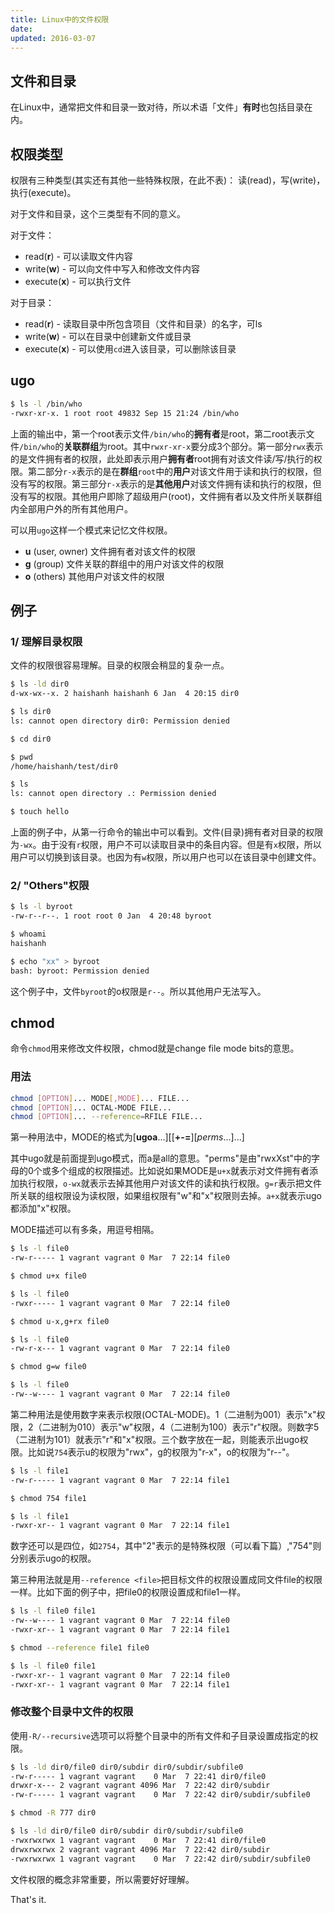 ```yaml
---
title: Linux中的文件权限
date:
updated: 2016-03-07
---
```

## 文件和目录

在Linux中，通常把文件和目录一致对待，所以术语「文件」**有时**也包括目录在内。

## 权限类型

权限有三种类型(其实还有其他一些特殊权限，在此不表)： 读(read)，写(write)，执行(execute)。

对于文件和目录，这个三类型有不同的意义。

对于文件：

 * read(**r**) - 可以读取文件内容
 * write(**w**) - 可以向文件中写入和修改文件内容
 * execute(**x**) - 可以执行文件

对于目录：

 * read(**r**) - 读取目录中所包含项目（文件和目录）的名字，可ls
 * write(**w**) - 可以在目录中创建新文件或目录
 * execute(**x**) - 可以使用`cd`进入该目录，可以删除该目录

## ugo

```sh
$ ls -l /bin/who
-rwxr-xr-x. 1 root root 49832 Sep 15 21:24 /bin/who
```

上面的输出中，第一个root表示文件`/bin/who`的**拥有者**是root，第二root表示文件`/bin/who`的**关联群组**为root。其中`rwxr-xr-x`要分成3个部分。第一部分`rwx`表示的是文件拥有者的权限，此处即表示用户**拥有者**root拥有对该文件读/写/执行的权限。第二部分`r-x`表示的是在**群组**`root`中的**用户**对该文件用于读和执行的权限，但没有写的权限。第三部分`r-x`表示的是**其他用户**对该文件拥有读和执行的权限，但没有写的权限。其他用户即除了超级用户(root)，文件拥有者以及文件所关联群组内全部用户外的所有其他用户。

可以用`ugo`这样一个模式来记忆文件权限。

 * **u** (user, owner) 文件拥有者对该文件的权限
 * **g** (group) 文件关联的群组中的用户对该文件的权限
 * **o** (others) 其他用户对该文件的权限

## 例子

### 1/ 理解目录权限

文件的权限很容易理解。目录的权限会稍显的复杂一点。

```sh
$ ls -ld dir0
d-wx-wx--x. 2 haishanh haishanh 6 Jan  4 20:15 dir0

$ ls dir0
ls: cannot open directory dir0: Permission denied

$ cd dir0

$ pwd
/home/haishanh/test/dir0

$ ls
ls: cannot open directory .: Permission denied

$ touch hello
```

上面的例子中，从第一行命令的输出中可以看到。文件(目录)拥有者对目录的权限为`-wx`。由于没有`r`权限，用户不可以读取目录中的条目内容。但是有`x`权限，所以用户可以切换到该目录。也因为有`w`权限，所以用户也可以在该目录中创建文件。

### 2/ "Others"权限

```sh
$ ls -l byroot
-rw-r--r--. 1 root root 0 Jan  4 20:48 byroot

$ whoami
haishanh

$ echo "xx" > byroot
bash: byroot: Permission denied
```

这个例子中，文件`byroot`的o权限是`r--`。所以其他用户无法写入。

## chmod

命令`chmod`用来修改文件权限，chmod就是change file mode bits的意思。

### 用法

```sh
chmod [OPTION]... MODE[,MODE]... FILE...
chmod [OPTION]... OCTAL-MODE FILE...
chmod [OPTION]... --reference=RFILE FILE...
```


第一种用法中，MODE的格式为[**ugoa**...][[**+-=**][*perms*...]...]

其中ugo就是前面提到ugo模式，而a是all的意思。"perms"是由"rwxXst"中的字母的0个或多个组成的权限描述。比如说如果MODE是`u+x`就表示对文件拥有者添加执行权限，`o-wx`就表示去掉其他用户对该文件的读和执行权限。`g=r`表示把文件所关联的组权限设为读权限，如果组权限有"w"和"x"权限则去掉。`a+x`就表示ugo都添加"x"权限。

MODE描述可以有多条，用逗号相隔。

```sh
$ ls -l file0
-rw-r----- 1 vagrant vagrant 0 Mar  7 22:14 file0

$ chmod u+x file0

$ ls -l file0
-rwxr----- 1 vagrant vagrant 0 Mar  7 22:14 file0

$ chmod u-x,g+rx file0

$ ls -l file0
-rw-r-x--- 1 vagrant vagrant 0 Mar  7 22:14 file0

$ chmod g=w file0

$ ls -l file0
-rw--w---- 1 vagrant vagrant 0 Mar  7 22:14 file0
```

第二种用法是使用数字来表示权限(OCTAL-MODE)。1（二进制为001）表示"x"权限，2（二进制为010）表示"w"权限，4（二进制为100）表示"r"权限。则数字5（二进制为101）就表示"r"和"x"权限。三个数字放在一起，则能表示出ugo权限。比如说`754`表示u的权限为"rwx"，g的权限为"r-x"，o的权限为"r--"。

```sh
$ ls -l file1
-rw-r----- 1 vagrant vagrant 0 Mar  7 22:14 file1

$ chmod 754 file1

$ ls -l file1
-rwxr-xr-- 1 vagrant vagrant 0 Mar  7 22:14 file1
```

数字还可以是四位，如`2754`，其中"2"表示的是特殊权限（可以看下篇）,"754"则分别表示ugo的权限。


第三种用法就是用`--reference <file>`把目标文件的权限设置成同文件file的权限一样。比如下面的例子中，把file0的权限设置成和file1一样。

```sh
$ ls -l file0 file1
-rw--w---- 1 vagrant vagrant 0 Mar  7 22:14 file0
-rwxr-xr-- 1 vagrant vagrant 0 Mar  7 22:14 file1

$ chmod --reference file1 file0

$ ls -l file0 file1
-rwxr-xr-- 1 vagrant vagrant 0 Mar  7 22:14 file0
-rwxr-xr-- 1 vagrant vagrant 0 Mar  7 22:14 file1
```

### 修改整个目录中文件的权限

使用`-R/--recursive`选项可以将整个目录中的所有文件和子目录设置成指定的权限。

```sh
$ ls -ld dir0/file0 dir0/subdir dir0/subdir/subfile0
-rw-r----- 1 vagrant vagrant    0 Mar  7 22:41 dir0/file0
drwxr-x--- 2 vagrant vagrant 4096 Mar  7 22:42 dir0/subdir
-rw-r----- 1 vagrant vagrant    0 Mar  7 22:42 dir0/subdir/subfile0

$ chmod -R 777 dir0

$ ls -ld dir0/file0 dir0/subdir dir0/subdir/subfile0
-rwxrwxrwx 1 vagrant vagrant    0 Mar  7 22:41 dir0/file0
drwxrwxrwx 2 vagrant vagrant 4096 Mar  7 22:42 dir0/subdir
-rwxrwxrwx 1 vagrant vagrant    0 Mar  7 22:42 dir0/subdir/subfile0
```

文件权限的概念非常重要，所以需要好好理解。

That's it.
